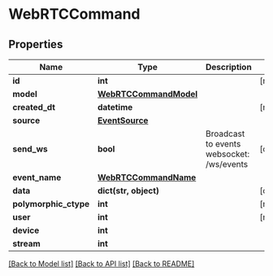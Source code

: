 # WebRTCCommand


## Properties
Name | Type | Description | Notes
------------ | ------------- | ------------- | -------------
**id** | **int** |  | [readonly] 
**model** | [**WebRTCCommandModel**](WebRTCCommandModel.md) |  | 
**created_dt** | **datetime** |  | [readonly] 
**source** | [**EventSource**](EventSource.md) |  | 
**send_ws** | **bool** | Broadcast to events websocket: /ws/events | [optional] 
**event_name** | [**WebRTCCommandName**](WebRTCCommandName.md) |  | 
**data** | **dict(str, object)** |  | [optional] 
**polymorphic_ctype** | **int** |  | [readonly] 
**user** | **int** |  | [readonly] 
**device** | **int** |  | 
**stream** | **int** |  | 

[[Back to Model list]](../README.md#documentation-for-models) [[Back to API list]](../README.md#documentation-for-api-endpoints) [[Back to README]](../README.md)


